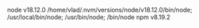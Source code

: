node v18.12.0
/home/vlad/.nvm/versions/node/v18.12.0/bin/node; /usr/local/bin/node; /usr/bin/node; /bin/node
npm v8.19.2

